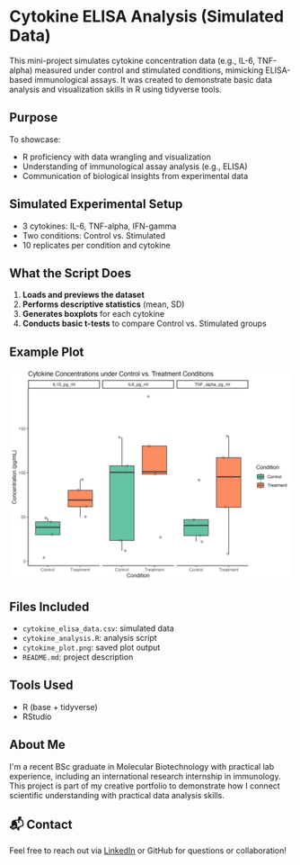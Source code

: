 # Cytokine ELISA Analysis (Simulated Data)

This mini-project simulates cytokine concentration data (e.g., IL-6, TNF-alpha) measured under control and stimulated conditions, mimicking ELISA-based immunological assays. It was created to demonstrate basic data analysis and visualization skills in R using tidyverse tools.

## Purpose

To showcase:
- R proficiency with data wrangling and visualization
- Understanding of immunological assay analysis (e.g., ELISA)
- Communication of biological insights from experimental data

## Simulated Experimental Setup

- 3 cytokines: IL-6, TNF-alpha, IFN-gamma  
- Two conditions: Control vs. Stimulated  
- 10 replicates per condition and cytokine

## What the Script Does

1. **Loads and previews the dataset**
2. **Performs descriptive statistics** (mean, SD)
3. **Generates boxplots** for each cytokine
4. **Conducts basic t-tests** to compare Control vs. Stimulated groups

## Example Plot

![Cytokine Boxplots](cytokine_plot.png)

## Files Included

- `cytokine_elisa_data.csv`: simulated data
- `cytokine_analysis.R`: analysis script
- `cytokine_plot.png`: saved plot output
- `README.md`: project description

## Tools Used

- R (base + tidyverse)
- RStudio

## About Me

I'm a recent BSc graduate in Molecular Biotechnology with practical lab experience, including an international research internship in immunology. This project is part of my creative portfolio to demonstrate how I connect scientific understanding with practical data analysis skills.

## 📬 Contact

Feel free to reach out via [LinkedIn](https://www.linkedin.com/) or GitHub for questions or collaboration!
